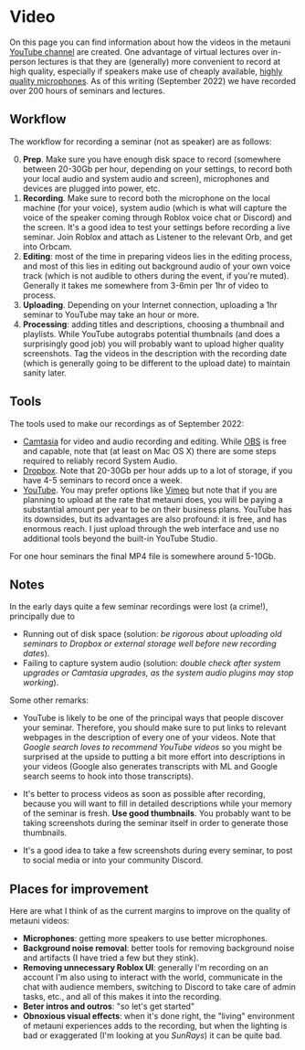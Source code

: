 # Video

On this page you can find information about how the videos in the metauni [YouTube channel](https://www.youtube.com/channel/UCJTk6uSbSsclXN8v3b27_QQ) are created. One advantage of virtual lectures over in-person lectures is that they are (generally) more convenient to record at high quality, especially if speakers make use of cheaply available, [highly quality microphones](https://metauni.org/posts/instructions/hardware). As of this writing (September 2022) we have recorded over 200 hours of seminars and lectures.

## Workflow

The workflow for recording a seminar (not as speaker) are as follows:

0. **Prep**. Make sure you have enough disk space to record (somewhere between 20-30Gb per hour, depending on your settings, to record both your local audio and system audio and screen), microphones and devices are plugged into power, etc.
1. **Recording**. Make sure to record both the microphone on the local machine (for your voice), system audio (which is what will capture the voice of the speaker coming through Roblox voice chat or Discord) and the screen. It's a good idea to test your settings before recording a live seminar. Join Roblox and attach as Listener to the relevant Orb, and get into Orbcam.
2. **Editing**: most of the time in preparing videos lies in the editing process, and most of this lies in editing out background audio of your own voice track (which is not audible to others during the event, if you're muted). Generally it takes me somewhere from 3-6min per 1hr of video to process.
3. **Uploading**. Depending on your Internet connection, uploading a 1hr seminar to YouTube may take an hour or more.
4. **Processing**: adding titles and descriptions, choosing a thumbnail and playlists. While YouTube autograbs potential thumbnails (and does a surprisingly good job) you will probably want to upload higher quality screenshots. Tag the videos in the description with the recording date (which is generally going to be different to the upload date) to maintain sanity later.

## Tools

The tools used to make our recordings as of September 2022:

* [Camtasia](https://www.techsmith.com/video-editor.html) for video and audio recording and editing. While [OBS](https://obsproject.com) is free and capable, note that (at least on Mac OS X) there are some steps required to reliably record System Audio.
* [Dropbox](https://www.dropbox.com/home). Note that 20-30Gb per hour adds up to a lot of storage, if you have 4-5 seminars to record once a week.
* [YouTube](https://www.youtube.com). You may prefer options like [Vimeo](https://vimeo.com) but note that if you are planning to upload at the rate that metauni does, you will be paying a substantial amount per year to be on their business plans. YouTube has its downsides, but its advantages are also profound: it is free, and has enormous reach. I just upload through the web interface and use no additional tools beyond the built-in YouTube Studio.

For one hour seminars the final MP4 file is somewhere around 5-10Gb.

## Notes

In the early days quite a few seminar recordings were lost (a crime!), principally due to

* Running out of disk space (solution: *be rigorous about uploading old seminars to Dropbox or external storage well before new recording dates*).
* Failing to capture system audio (solution: *double check after system upgrades or Camtasia upgrades, as the system audio plugins may stop working*).

Some other remarks:

* YouTube is likely to be one of the principal ways that people discover your seminar. Therefore, you should make sure to put links to relevant webpages in the description of every one of your videos. Note that *Google search loves to recommend YouTube videos* so you might be surprised at the upside to putting a bit more effort into descriptions in your videos (Google also generates transcripts with ML and Google search seems to hook into those transcripts).

* It's better to process videos as soon as possible after recording, because you will want to fill in detailed descriptions while your memory of the seminar is fresh. **Use good thumbnails**. You probably want to be taking screenshots during the seminar itself in order to generate those thumbnails.

* It's a good idea to take a few screenshots during every seminar, to post to social media or into your community Discord.

## Places for improvement

Here are what I think of as the current margins to improve on the quality of metauni videos:

* **Microphones**: getting more speakers to use better microphones.
* **Background noise removal**: better tools for removing background noise and artifacts (I have tried a few but they stink).
* **Removing unnecessary Roblox UI**: generally I'm recording on an account I'm also using to interact with the world, communicate in the chat with audience members, switching to Discord to take care of admin tasks, etc., and all of this makes it into the recording.
* **Beter intros and outros**: "so let's get started"
* **Obnoxious visual effects**: when it's done right, the "living" environment of metauni experiences adds to the recording, but when the lighting is bad or exaggerated (I'm looking at you *SunRays*) it can be quite bad.
